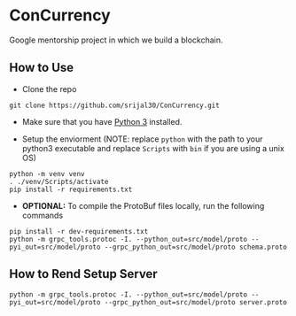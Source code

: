 # ConCurrency
Google mentorship project in which we build a blockchain.

## How to Use

* Clone the repo
```
git clone https://github.com/srijal30/ConCurrency.git
```

* Make sure that you have [Python 3](https://www.python.org/downloads/) installed. 

* Setup the enviorment (NOTE: replace `python` with the path to your python3 executable and replace `Scripts` with `bin` if you are using a unix OS)
```
python -m venv venv
. ./venv/Scripts/activate 
pip install -r requirements.txt
```
* **OPTIONAL:** To compile the ProtoBuf files locally, run the following commands
```
pip install -r dev-requirements.txt
python -m grpc_tools.protoc -I. --python_out=src/model/proto --pyi_out=src/model/proto --grpc_python_out=src/model/proto schema.proto
```

## How to Rend Setup Server
```
python -m grpc_tools.protoc -I. --python_out=src/model/proto --pyi_out=src/model/proto --grpc_python_out=src/model/proto server.proto
```


